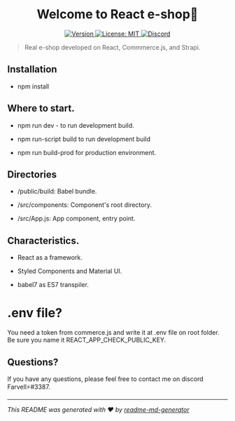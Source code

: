 <h1 align="center">Welcome to React e-shop👋</h1>
<p align="center">
  <a href="#" target="_blank">
  <img alt="Version" src="https://img.shields.io/badge/version-2.0.1-blue.svg?cacheSeconds=2592000" />
    </a>
  <a href="#" target="_blank">
    <img alt="License: MIT" src="https://img.shields.io/badge/License-MIT-green.svg" />
  </a>
 <a href="https://discord.gg/tpNtcJHw" target="_blank"><img src="https://img.shields.io/badge/discord-online-brightgreen.svg" alt="Discord"/></a>
</p>

> Real e-shop developed on React, Commmerce.js, and Strapi.

## Installation

- npm install

## Where to start.

- npm run dev - to run development build.

- npm run-script build to run development build 

- npm run build-prod for production environment.

## Directories

- /public/build: Babel bundle.

- /src/components: Component's root directory.

- /src/App.js: App component, entry point.

## Characteristics.

- React as a framework.

- Styled Components and Material UI.

- babel7 as ES7 transpiler.

# .env file?
You need a token from commerce.js and write it at .env file on root folder. Be sure you name it REACT_APP_CHECK_PUBLIC_KEY.

## Questions?

If you have any questions, please feel free to contact me on discord Farvell⚡#3387.

***
_This README was generated with ❤️ by [readme-md-generator](https://github.com/kefranabg/readme-md-generator)_
